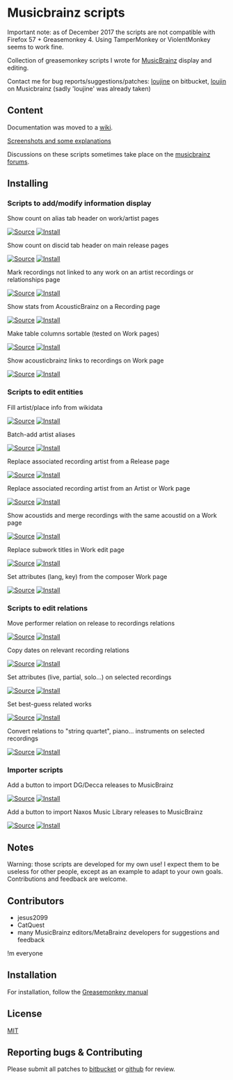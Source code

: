 Musicbrainz scripts
===================

Important note: as of December 2017 the scripts are not compatible with Firefox 57 + Greasemonkey 4. Using TamperMonkey or ViolentMonkey seems to work fine.

Collection of greasemonkey scripts I wrote for [MusicBrainz](https://musicbrainz.org) display and editing.

Contact me for bug reports/suggestions/patches: [loujine](https://bitbucket.org/loujine/) on bitbucket, [loujin](https://musicbrainz.org/user/loujin) on Musicbrainz (sadly 'loujine' was already taken)


Content
-------

Documentation was moved to a [wiki](https://bitbucket.org/loujine/musicbrainz-scripts/wiki/Home).

[Screenshots and some explanations](https://bitbucket.org/loujine/musicbrainz-scripts/wiki/documentation.rst)

Discussions on these scripts sometimes take place on the [musicbrainz forums](https://community.metabrainz.org/tags/userscripts).


Installing
----------

### Scripts to add/modify information display

Show count on alias tab header on work/artist pages

[![Source](https://raw.github.com/jerone/UserScripts/master/_resources/Source-button.png)](https://bitbucket.org/loujine/musicbrainz-scripts/src/default/mb-display_count_alias.user.js)
[![Install](https://raw.github.com/jerone/UserScripts/master/_resources/Install-button.png)](https://bitbucket.org/loujine/musicbrainz-scripts/raw/default/mb-display_count_alias.user.js)


Show count on discid tab header on main release pages

[![Source](https://raw.github.com/jerone/UserScripts/master/_resources/Source-button.png)](https://bitbucket.org/loujine/musicbrainz-scripts/src/default/mb-display_count_discid.user.js)
[![Install](https://raw.github.com/jerone/UserScripts/master/_resources/Install-button.png)](https://bitbucket.org/loujine/musicbrainz-scripts/raw/default/mb-display_count_discid.user.js)


Mark recordings not linked to any work on an artist recordings or relationships page

[![Source](https://raw.github.com/jerone/UserScripts/master/_resources/Source-button.png)](https://bitbucket.org/loujine/musicbrainz-scripts/src/default/mb-display_work_relations_for_artist_recordings.user.js)
[![Install](https://raw.github.com/jerone/UserScripts/master/_resources/Install-button.png)](https://bitbucket.org/loujine/musicbrainz-scripts/raw/default/mb-display_work_relations_for_artist_recordings.user.js)


Show stats from AcousticBrainz on a Recording page

[![Source](https://raw.github.com/jerone/UserScripts/master/_resources/Source-button.png)](https://bitbucket.org/loujine/musicbrainz-scripts/src/default/mb-display_acousticbrainz_data_for_recording.user.js)
[![Install](https://raw.github.com/jerone/UserScripts/master/_resources/Install-button.png)](https://bitbucket.org/loujine/musicbrainz-scripts/raw/default/mb-display_acousticbrainz_data_for_recording.user.js)


Make table columns sortable (tested on Work pages)

[![Source](https://raw.github.com/jerone/UserScripts/master/_resources/Source-button.png)](https://bitbucket.org/loujine/musicbrainz-scripts/src/default/mb-display_sortable_table.user.js)
[![Install](https://raw.github.com/jerone/UserScripts/master/_resources/Install-button.png)](https://bitbucket.org/loujine/musicbrainz-scripts/raw/default/mb-display_sortable_table.user.js)


Show acousticbrainz links to recordings on Work page

[![Source](https://raw.github.com/jerone/UserScripts/master/_resources/Source-button.png)](https://bitbucket.org/loujine/musicbrainz-scripts/src/default/mb-display_acousticbrainz_dataset_for_work.user.js)
[![Install](https://raw.github.com/jerone/UserScripts/master/_resources/Install-button.png)](https://bitbucket.org/loujine/musicbrainz-scripts/raw/default/mb-display_acousticbrainz_dataset_for_work.user.js)


### Scripts to edit entities

Fill artist/place info from wikidata

[![Source](https://raw.github.com/jerone/UserScripts/master/_resources/Source-button.png)](https://bitbucket.org/loujine/musicbrainz-scripts/src/default/mb-edit-create_from_wikidata.user.js)
[![Install](https://raw.github.com/jerone/UserScripts/master/_resources/Install-button.png)](https://bitbucket.org/loujine/musicbrainz-scripts/raw/default/mb-edit-create_from_wikidata.user.js)


Batch-add artist aliases

[![Source](https://raw.github.com/jerone/UserScripts/master/_resources/Source-button.png)](https://bitbucket.org/loujine/musicbrainz-scripts/src/default/mb-edit-add_aliases.user.js)
[![Install](https://raw.github.com/jerone/UserScripts/master/_resources/Install-button.png)](https://bitbucket.org/loujine/musicbrainz-scripts/raw/default/mb-edit-add_aliases.user.js)


Replace associated recording artist from a Release page

[![Source](https://raw.github.com/jerone/UserScripts/master/_resources/Source-button.png)](https://bitbucket.org/loujine/musicbrainz-scripts/src/default/mb-edit-replace_rec_artist_from_release_page.user.js)
[![Install](https://raw.github.com/jerone/UserScripts/master/_resources/Install-button.png)](https://bitbucket.org/loujine/musicbrainz-scripts/raw/default/mb-edit-replace_rec_artist_from_release_page.user.js)


Replace associated recording artist from an Artist or Work page

[![Source](https://raw.github.com/jerone/UserScripts/master/_resources/Source-button.png)](https://bitbucket.org/loujine/musicbrainz-scripts/src/default/mb-edit-replace_rec_artist_from_work_page.user.js)
[![Install](https://raw.github.com/jerone/UserScripts/master/_resources/Install-button.png)](https://bitbucket.org/loujine/musicbrainz-scripts/raw/default/mb-edit-replace_rec_artist_from_work_page.user.js)


Show acoustids and merge recordings with the same acoustid on a Work page

[![Source](https://raw.github.com/jerone/UserScripts/master/_resources/Source-button.png)](https://bitbucket.org/loujine/musicbrainz-scripts/src/default/mb-edit-merge_from_acoustid.user.js)
[![Install](https://raw.github.com/jerone/UserScripts/master/_resources/Install-button.png)](https://bitbucket.org/loujine/musicbrainz-scripts/raw/default/mb-edit-merge_from_acoustid.user.js)


Replace subwork titles in Work edit page

[![Source](https://raw.github.com/jerone/UserScripts/master/_resources/Source-button.png)](https://bitbucket.org/loujine/musicbrainz-scripts/src/default/mbz-replace_subworks_names.user.js)
[![Install](https://raw.github.com/jerone/UserScripts/master/_resources/Install-button.png)](https://bitbucket.org/loujine/musicbrainz-scripts/raw/default/mbz-replace_subworks_names.user.js)


Set attributes (lang, key) from the composer Work page

[![Source](https://raw.github.com/jerone/UserScripts/master/_resources/Source-button.png)](https://bitbucket.org/loujine/musicbrainz-scripts/src/default/mb-edit-set_work_attributes.user.js)
[![Install](https://raw.github.com/jerone/UserScripts/master/_resources/Install-button.png)](https://bitbucket.org/loujine/musicbrainz-scripts/raw/default/mb-edit-set_work_attributes.user.js)


### Scripts to edit relations

Move performer relation on release to recordings relations

[![Source](https://raw.github.com/jerone/UserScripts/master/_resources/Source-button.png)](https://bitbucket.org/loujine/musicbrainz-scripts/src/default/mb-reledit-release_rel_to_recording_rel.user.js)
[![Install](https://raw.github.com/jerone/UserScripts/master/_resources/Install-button.png)](https://bitbucket.org/loujine/musicbrainz-scripts/raw/default/mb-reledit-release_rel_to_recording_rel.user.js)


Copy dates on relevant recording relations

[![Source](https://raw.github.com/jerone/UserScripts/master/_resources/Source-button.png)](https://bitbucket.org/loujine/musicbrainz-scripts/src/default/mb-reledit-copy_dates.user.js)
[![Install](https://raw.github.com/jerone/UserScripts/master/_resources/Install-button.png)](https://bitbucket.org/loujine/musicbrainz-scripts/raw/default/mb-reledit-copy_dates.user.js)


Set attributes (live, partial, solo...) on selected recordings

[![Source](https://raw.github.com/jerone/UserScripts/master/_resources/Source-button.png)](https://bitbucket.org/loujine/musicbrainz-scripts/src/default/mb-reledit-set_work_rel_attrs.user.js)
[![Install](https://raw.github.com/jerone/UserScripts/master/_resources/Install-button.png)](https://bitbucket.org/loujine/musicbrainz-scripts/raw/default/mb-reledit-set_work_rel_attrs.user.js)


Set best-guess related works

[![Source](https://raw.github.com/jerone/UserScripts/master/_resources/Source-button.png)](https://bitbucket.org/loujine/musicbrainz-scripts/src/default/mb-reledit-guess_works.user.js)
[![Install](https://raw.github.com/jerone/UserScripts/master/_resources/Install-button.png)](https://bitbucket.org/loujine/musicbrainz-scripts/raw/default/mb-reledit-guess_works.user.js)


Convert relations to "string quartet", piano... instruments on selected recordings

[![Source](https://raw.github.com/jerone/UserScripts/master/_resources/Source-button.png)](https://bitbucket.org/loujine/musicbrainz-scripts/src/default/mb-reledit-set_instruments.user.js)
[![Install](https://raw.github.com/jerone/UserScripts/master/_resources/Install-button.png)](https://bitbucket.org/loujine/musicbrainz-scripts/raw/default/mb-reledit-set_instruments.user.js)


### Importer scripts

Add a button to import DG/Decca releases to MusicBrainz

[![Source](https://raw.github.com/jerone/UserScripts/master/_resources/Source-button.png)](https://bitbucket.org/loujine/musicbrainz-scripts/src/default/mbz-dgdecca_importer.user.js)
[![Install](https://raw.github.com/jerone/UserScripts/master/_resources/Install-button.png)](https://bitbucket.org/loujine/musicbrainz-scripts/raw/default/mbz-dgdecca_importer.user.js)


Add a button to import Naxos Music Library releases to MusicBrainz

[![Source](https://raw.github.com/jerone/UserScripts/master/_resources/Source-button.png)](https://bitbucket.org/loujine/musicbrainz-scripts/src/mbz-naxos_library_importer.user.js)
[![Install](https://raw.github.com/jerone/UserScripts/master/_resources/Install-button.png)](https://bitbucket.org/loujine/musicbrainz-scripts/raw/mbz-naxos_library_importer.user.js)


Notes
-----

Warning: those scripts are developed for my own use! I expect them to be
useless for other people, except as an example to adapt to your own goals.
Contributions and feedback are welcome.


Contributors
------------

* jesus2099
* CatQuest
* many MusicBrainz editors/MetaBrainz developers for suggestions and feedback

!m everyone


Installation
------------

For installation, follow the [Greasemonkey manual](https://wiki.greasespot.net/Greasemonkey_Manual:Installing_Scripts)


License
-------

[MIT](https://opensource.org/licenses/MIT)


Reporting bugs & Contributing
-----------------------------

Please submit all patches to [bitbucket](https://bitbucket.org/loujine/musicbrainz-scripts/pull-request) or [github](https://github.com/loujine/musicbrainz-scripts/pulls) for review.
